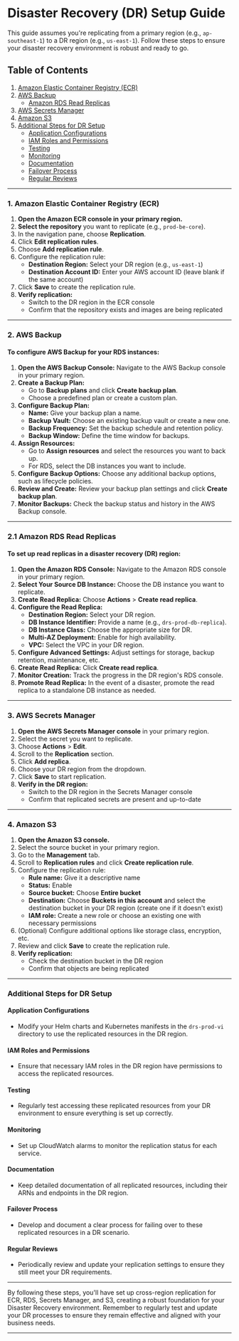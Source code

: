 # Disaster Recovery (DR) Setup Guide

This guide assumes you're replicating from a primary region (e.g., `ap-southeast-1`) to a DR region (e.g., `us-east-1`). Follow these steps to ensure your disaster recovery environment is robust and ready to go.

## Table of Contents
1. [Amazon Elastic Container Registry (ECR)](#1-amazon-elastic-container-registry-ecr)
2. [AWS Backup](#2-aws-backup)
   - [Amazon RDS Read Replicas](#21-amazon-rds-read-replicas)
3. [AWS Secrets Manager](#3-aws-secrets-manager)
4. [Amazon S3](#4-amazon-s3)
5. [Additional Steps for DR Setup](#additional-steps-for-dr-setup)
   - [Application Configurations](#application-configurations)
   - [IAM Roles and Permissions](#iam-roles-and-permissions)
   - [Testing](#testing)
   - [Monitoring](#monitoring)
   - [Documentation](#documentation)
   - [Failover Process](#failover-process)
   - [Regular Reviews](#regular-reviews)

---

### 1. Amazon Elastic Container Registry (ECR)

1. **Open the Amazon ECR console in your primary region.**
2. **Select the repository** you want to replicate (e.g., `prod-be-core`).
3. In the navigation pane, choose **Replication**.
4. Click **Edit replication rules**.
5. Choose **Add replication rule**.
6. Configure the replication rule:
   - **Destination Region:** Select your DR region (e.g., `us-east-1`)
   - **Destination Account ID:** Enter your AWS account ID (leave blank if the same account)
7. Click **Save** to create the replication rule.
8. **Verify replication:**
   - Switch to the DR region in the ECR console
   - Confirm that the repository exists and images are being replicated

---

### 2. AWS Backup

#### To configure AWS Backup for your RDS instances:

1. **Open the AWS Backup Console:** Navigate to the AWS Backup console in your primary region.
2. **Create a Backup Plan:** 
   - Go to **Backup plans** and click **Create backup plan**.
   - Choose a predefined plan or create a custom plan.
3. **Configure Backup Plan:**
   - **Name:** Give your backup plan a name.
   - **Backup Vault:** Choose an existing backup vault or create a new one.
   - **Backup Frequency:** Set the backup schedule and retention policy.
   - **Backup Window:** Define the time window for backups.
4. **Assign Resources:** 
   - Go to **Assign resources** and select the resources you want to back up.
   - For RDS, select the DB instances you want to include.
5. **Configure Backup Options:** Choose any additional backup options, such as lifecycle policies.
6. **Review and Create:** Review your backup plan settings and click **Create backup plan**.
7. **Monitor Backups:** Check the backup status and history in the AWS Backup console.

---

### 2.1 Amazon RDS Read Replicas

#### To set up read replicas in a disaster recovery (DR) region:

1. **Open the Amazon RDS Console:** Navigate to the Amazon RDS console in your primary region.
2. **Select Your Source DB Instance:** Choose the DB instance you want to replicate.
3. **Create Read Replica:** Choose **Actions** > **Create read replica**.
4. **Configure the Read Replica:**
   - **Destination Region:** Select your DR region.
   - **DB Instance Identifier:** Provide a name (e.g., `drs-prod-db-replica`).
   - **DB Instance Class:** Choose the appropriate size for DR.
   - **Multi-AZ Deployment:** Enable for high availability.
   - **VPC:** Select the VPC in your DR region.
5. **Configure Advanced Settings:** Adjust settings for storage, backup retention, maintenance, etc.
6. **Create Read Replica:** Click **Create read replica**.
7. **Monitor Creation:** Track the progress in the DR region's RDS console.
8. **Promote Read Replica:** In the event of a disaster, promote the read replica to a standalone DB instance as needed.

---

### 3. AWS Secrets Manager

1. **Open the AWS Secrets Manager console** in your primary region.
2. Select the secret you want to replicate.
3. Choose **Actions** > **Edit**.
4. Scroll to the **Replication** section.
5. Click **Add replica**.
6. Choose your DR region from the dropdown.
7. Click **Save** to start replication.
8. **Verify in the DR region:**
   - Switch to the DR region in the Secrets Manager console
   - Confirm that replicated secrets are present and up-to-date

---

### 4. Amazon S3

1. **Open the Amazon S3 console.**
2. Select the source bucket in your primary region.
3. Go to the **Management** tab.
4. Scroll to **Replication rules** and click **Create replication rule**.
5. Configure the replication rule:
   - **Rule name:** Give it a descriptive name
   - **Status:** Enable
   - **Source bucket:** Choose **Entire bucket**
   - **Destination:** Choose **Buckets in this account** and select the destination bucket in your DR region (create one if it doesn't exist)
   - **IAM role:** Create a new role or choose an existing one with necessary permissions
6. (Optional) Configure additional options like storage class, encryption, etc.
7. Review and click **Save** to create the replication rule.
8. **Verify replication:**
   - Check the destination bucket in the DR region
   - Confirm that objects are being replicated

---

### Additional Steps for DR Setup

#### Application Configurations
- Modify your Helm charts and Kubernetes manifests in the `drs-prod-vi` directory to use the replicated resources in the DR region.

#### IAM Roles and Permissions
- Ensure that necessary IAM roles in the DR region have permissions to access the replicated resources.

#### Testing
- Regularly test accessing these replicated resources from your DR environment to ensure everything is set up correctly.

#### Monitoring
- Set up CloudWatch alarms to monitor the replication status for each service.

#### Documentation
- Keep detailed documentation of all replicated resources, including their ARNs and endpoints in the DR region.

#### Failover Process
- Develop and document a clear process for failing over to these replicated resources in a DR scenario.

#### Regular Reviews
- Periodically review and update your replication settings to ensure they still meet your DR requirements.

---

By following these steps, you'll have set up cross-region replication for ECR, RDS, Secrets Manager, and S3, creating a robust foundation for your Disaster Recovery environment. Remember to regularly test and update your DR processes to ensure they remain effective and aligned with your business needs.

---

